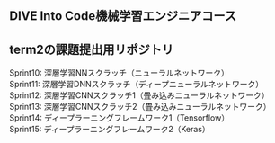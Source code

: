 ## DIVE Into Code機械学習エンジニアコース
## term2の課題提出用リポジトリ

Sprint10: 深層学習NNスクラッチ（ニューラルネットワーク）  
Sprint11: 深層学習DNNスクラッチ（ディープニューラルネットワーク）  
Sprint12: 深層学習CNNスクラッチ1（畳み込みニューラルネットワーク）  
Sprint13: 深層学習CNNスクラッチ2（畳み込みニューラルネットワーク）  
Sprint14: ディープラーニングフレームワーク1（Tensorflow）  
Sprint15: ディープラーニングフレームワーク2（Keras）  
